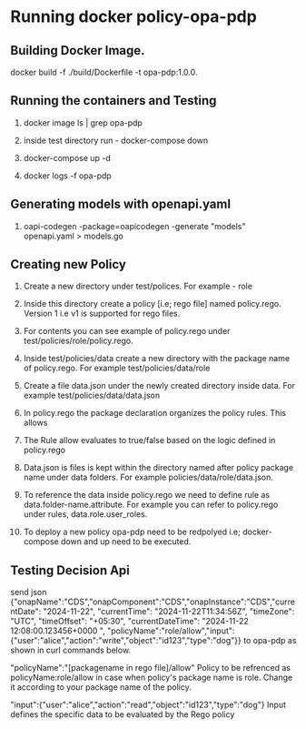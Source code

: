 # Running docker  policy-opa-pdp

## Building Docker Image.
docker build -f  ./build/Dockerfile  -t opa-pdp:1.0.0.

## Running the containers and Testing

1. docker image ls | grep opa-pdp

2. inside test directory run - docker-compose down
   
3.  docker-compose up -d

4.  docker logs -f opa-pdp

## Generating models with openapi.yaml
   
1. oapi-codegen -package=oapicodegen  -generate "models" openapi.yaml > models.go

## Creating new Policy

1. Create a new directory under test/polices. For example - role

2. Inside this directory create a policy [i.e; rego file] named policy.rego. Version 1 i.e v1 is supported  for rego files.

3. For contents you can see example of  policy.rego under test/policies/role/policy.rego. 

3. Inside test/policies/data create a new directory with the package name of policy.rego. For example test/policies/data/role

4. Create a file data.json under the newly created directory inside data. For example test/policies/data/data.json

5. In policy.rego the package declaration organizes the policy rules. This allows 

6. The Rule allow evaluates to true/false based on the logic defined in policy.rego

7. Data.json is files is kept within the directory named after policy package name under data folders. For example policies/data/role/data.json.

8. To reference the data inside policy.rego we need to define rule as data.folder-name.attribute. For example you can refer to policy.rego under rules, data.role.user_roles.

9. To deploy a new policy opa-pdp need to be redpolyed i.e; docker-compose down and up need to be executed.

## Testing Decision Api

send json 
{"onapName":"CDS","onapComponent":"CDS","onapInstance":"CDS","currentDate": "2024-11-22", "currentTime": "2024-11-22T11:34:56Z", "timeZone": "UTC",  "timeOffset": "+05:30", "currentDateTime": "2024-11-22 12:08:00.123456+0000 ", "policyName":"role/allow","input":{"user":"alice","action":"write","object":"id123","type":"dog"}} 
to opa-pdp as shown in curl commands below.

"policyName":"[packagename in rego file]/allow"
  Policy to be refrenced as policyName:role/allow in case when policy's package name is role. Change it according to  your package name of the policy.

"input":{"user":"alice","action":"read","object":"id123","type":"dog"}
  Input defines the specific data to be evaluated by the Rego policy

